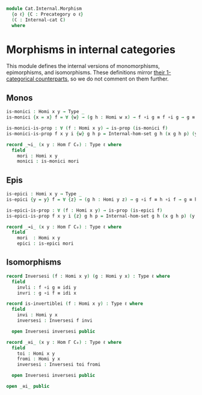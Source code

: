 <!--
```agda
open import Cat.Internal.Base using (Internal-cat)
open import Cat.Prelude

import Cat.Internal.Reasoning
import Cat.Internal.Base
import Cat.Reasoning
```
-->

```agda
module Cat.Internal.Morphism
  {o ℓ} {C : Precategory o ℓ}
  (ℂ : Internal-cat C)
  where
```

<!--
```agda
open Cat.Reasoning C
open Cat.Internal.Base C
open Cat.Internal.Reasoning ℂ

private variable
  Γ : Ob
  w x y z : Hom Γ C₀
```
-->

# Morphisms in internal categories

This module defines the internal versions of monomorphisms,
epimorphisms, and isomorphisms. These definitions mirror [their
1-categorical counterparts], so we do not comment on them further.

[their 1-categorical counterparts]: Cat.Morphism.html

## Monos

```agda
is-monici : Homi x y → Type _
is-monici {x = x} f = ∀ {w} → (g h : Homi w x) → f ∘i g ≡ f ∘i g → g ≡ h

is-monici-is-prop : ∀ (f : Homi x y) → is-prop (is-monici f)
is-monici-is-prop f x y i {w} g h p = Internal-hom-set g h (x g h p) (y g h p) i

record _↪i_ (x y : Hom Γ C₀) : Type ℓ where
  field
    mori : Homi x y
    monici : is-monici mori
```

## Epis

```agda
is-epici : Homi x y → Type _
is-epici {y = y} f = ∀ {z} → (g h : Homi y z) → g ∘i f ≡ h ∘i f → g ≡ h

is-epici-is-prop : ∀ (f : Homi x y) → is-prop (is-epici f)
is-epici-is-prop f x y i {z} g h p = Internal-hom-set g h (x g h p) (y g h p) i

record _↠i_ (x y : Hom Γ C₀) : Type ℓ where
  field
    mori  : Homi x y
    epici : is-epici mori
```

## Isomorphisms

```agda
record Inversesi (f : Homi x y) (g : Homi y x) : Type ℓ where
  field
    invli : f ∘i g ≡ idi y
    invri : g ∘i f ≡ idi x

record is-invertiblei (f : Homi x y) : Type ℓ where
  field
    invi : Homi y x
    inversesi : Inversesi f invi

  open Inversesi inversesi public

record _≅i_ (x y : Hom Γ C₀) : Type ℓ where
  field
    toi : Homi x y
    fromi : Homi y x
    inversesi : Inversesi toi fromi

  open Inversesi inversesi public

open _≅i_ public
```
